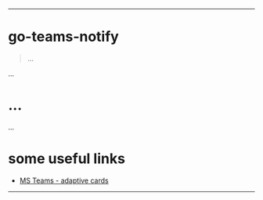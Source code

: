 ***

# go-teams-notify

> ...

...

# ...

...

# some useful links

* [MS Teams - adaptive cards](https://docs.microsoft.com/de-de/outlook/actionable-messages/adaptive-card)
***